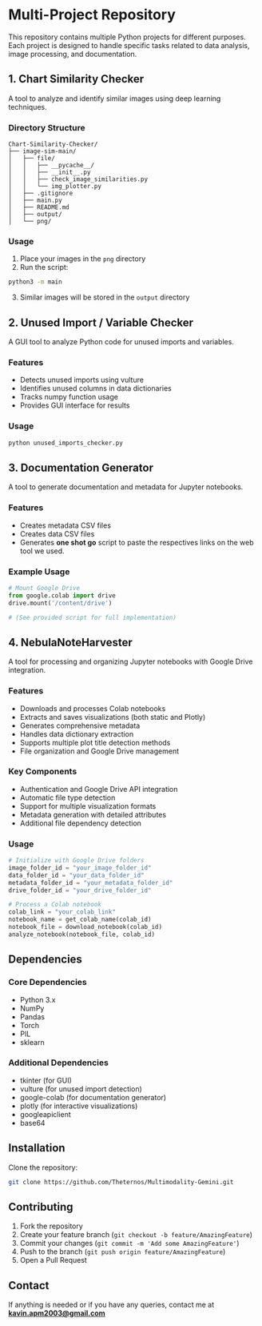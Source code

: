 # Multi-Project Repository
This repository contains multiple Python projects for different purposes. Each project is designed to handle specific tasks related to data analysis, image processing, and documentation.

## 1. Chart Similarity Checker
A tool to analyze and identify similar images using deep learning techniques.

### Directory Structure
```
Chart-Similarity-Checker/
├── image-sim-main/
│   ├── file/
│   │   ├── __pycache__/
│   │   ├── __init__.py
│   │   ├── check_image_similarities.py
│   │   └── img_plotter.py
│   ├── .gitignore
│   ├── main.py
│   ├── README.md
│   ├── output/
│   └── png/
```

### Usage
1. Place your images in the `png` directory
2. Run the script:
```bash
python3 -m main
```
3. Similar images will be stored in the `output` directory

## 2. Unused Import / Variable Checker
A GUI tool to analyze Python code for unused imports and variables.

### Features
- Detects unused imports using vulture
- Identifies unused columns in data dictionaries
- Tracks numpy function usage
- Provides GUI interface for results

### Usage
```bash
python unused_imports_checker.py
```

## 3. Documentation Generator
A tool to generate documentation and metadata for Jupyter notebooks.

### Features
- Creates metadata CSV files
- Creates data CSV files
- Generates **one shot go** script to paste the respectives links on the web tool we used.  

### Example Usage
```python
# Mount Google Drive
from google.colab import drive
drive.mount('/content/drive')

# (See provided script for full implementation)
```

## 4. NebulaNoteHarvester
A tool for processing and organizing Jupyter notebooks with Google Drive integration.

### Features
- Downloads and processes Colab notebooks
- Extracts and saves visualizations (both static and Plotly)
- Generates comprehensive metadata
- Handles data dictionary extraction
- Supports multiple plot title detection methods
- File organization and Google Drive management

### Key Components
- Authentication and Google Drive API integration
- Automatic file type detection
- Support for multiple visualization formats
- Metadata generation with detailed attributes
- Additional file dependency detection

### Usage
```python
# Initialize with Google Drive folders
image_folder_id = "your_image_folder_id"
data_folder_id = "your_data_folder_id"
metadata_folder_id = "your_metadata_folder_id"
drive_folder_id = "your_drive_folder_id"

# Process a Colab notebook
colab_link = "your_colab_link"
notebook_name = get_colab_name(colab_id)
notebook_file = download_notebook(colab_id)
analyze_notebook(notebook_file, colab_id)
```

## Dependencies
### Core Dependencies
- Python 3.x
- NumPy
- Pandas
- Torch
- PIL
- sklearn

### Additional Dependencies
- tkinter (for GUI)
- vulture (for unused import detection)
- google-colab (for documentation generator)
- plotly (for interactive visualizations)
- googleapiclient
- base64

## Installation
Clone the repository:
```bash
git clone https://github.com/Theternos/Multimodality-Gemini.git
```

## Contributing
1. Fork the repository
2. Create your feature branch (`git checkout -b feature/AmazingFeature`)
3. Commit your changes (`git commit -m 'Add some AmazingFeature'`)
4. Push to the branch (`git push origin feature/AmazingFeature`)
5. Open a Pull Request

## Contact
If anything is needed or if you have any queries, contact me at **kavin.apm2003@gmail.com**